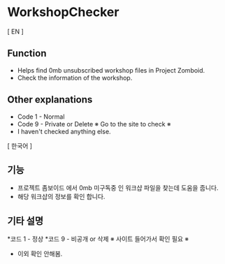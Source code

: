# WorkshopChecker

[ EN ]
## Function
* Helps find 0mb unsubscribed workshop files in Project Zomboid.
* Check the information of the workshop.

## Other explanations
* Code 1 - Normal
* Code 9 - Private or Delete ※ Go to the site to check ※
 * I haven't checked anything else.

[ 한국어 ]

## 기능
* 프로젝트 좀보이드 에서 0mb 미구독중 인 워크샵 파일을 찾는데 도움을 줍니다.
* 해당 워크샵의 정보를 확인 합니다.

## 기타 설명
*코드 1 - 정상
*코드 9 - 비공개 or 삭제 ※ 사이트 들어가서 확인 필요 ※
 * 이외 확인 안해봄.

